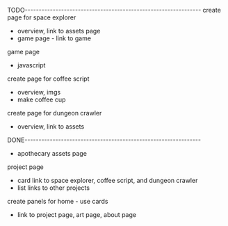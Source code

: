 TODO---------------------------------------------------------------
create page for space explorer
- overview, link to assets page
- game page - link to game
  
game page
- javascript

create page for coffee script
- overview, imgs 
- make coffee cup
  
create page for dungeon crawler
- overview, link to assets

DONE---------------------------------------------------------------
- apothecary assets page

project page 
- card link to space explorer, coffee script, and dungeon crawler
- list links to other projects

create panels for home - use cards
- link to project page, art page, about page
